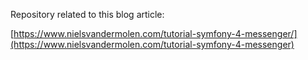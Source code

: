 Repository related to this blog article:

[https://www.nielsvandermolen.com/tutorial-symfony-4-messenger/](https://www.nielsvandermolen.com/tutorial-symfony-4-messenger)